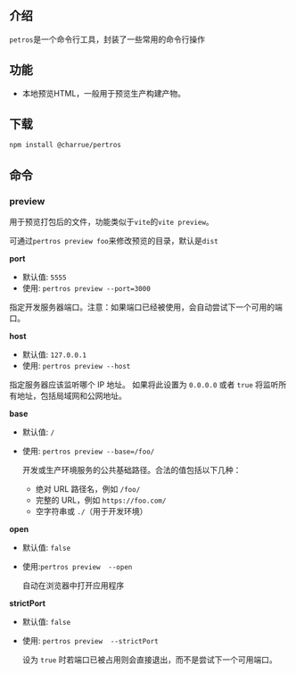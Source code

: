 ## 介绍

`petros`是一个命令行工具，封装了一些常用的命令行操作



## 功能

- 本地预览HTML，一般用于预览生产构建产物。

## 下载

```bash
npm install @charrue/pertros
```



## 命令

### preview

用于预览打包后的文件，功能类似于`vite`的`vite preview`。

可通过`pertros preview foo`来修改预览的目录，默认是`dist`



**port**

- 默认值: `5555`
- 使用: `pertros preview --port=3000`

指定开发服务器端口。注意：如果端口已经被使用，会自动尝试下一个可用的端口。



**host**

- 默认值: `127.0.0.1`
- 使用: `pertros preview --host`

指定服务器应该监听哪个 IP 地址。 如果将此设置为 `0.0.0.0` 或者 `true` 将监听所有地址，包括局域网和公网地址。



**base**

- 默认值: `/`

- 使用: `pertros preview --base=/foo/`

  开发或生产环境服务的公共基础路径。合法的值包括以下几种：
  - 绝对 URL 路径名，例如 `/foo/`
  - 完整的 URL，例如 `https://foo.com/`
  - 空字符串或 `./`（用于开发环境）



**open**

- 默认值: `false`

- 使用:`pertros preview  --open`

  自动在浏览器中打开应用程序



**strictPort**

- 默认值: `false`

- 使用: `pertros preview  --strictPort`

  设为 `true` 时若端口已被占用则会直接退出，而不是尝试下一个可用端口。




